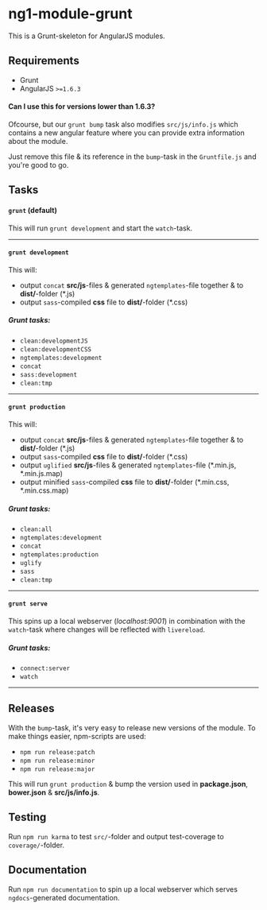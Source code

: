 # ng1-module-grunt

This is a Grunt-skeleton for AngularJS modules.

## Requirements
* Grunt
* AngularJS `>=1.6.3`

#### Can I use this for versions lower than 1.6.3?
Ofcourse, but our `grunt bump` task also modifies `src/js/info.js` which contains a new angular feature where you can provide extra information about the module.

Just remove this file & its reference in the `bump`-task in the `Gruntfile.js` and you're good to go.

## Tasks

#### `grunt` (default)
This will run `grunt development` and start the `watch`-task.

---

#### `grunt development`
This will:
* output `concat` **src/js**-files & generated `ngtemplates`-file together & to **dist/**-folder (*.js)
* output `sass`-compiled **css** file to **dist/**-folder (*.css)

##### Grunt tasks:
* `clean:developmentJS`
* `clean:developmentCSS`
* `ngtemplates:development`
* `concat`
* `sass:development`
* `clean:tmp`

---

#### `grunt production`
This will:
* output `concat` **src/js**-files & generated `ngtemplates`-file together & to **dist/**-folder (*.js)
* output `sass`-compiled **css** file to **dist/**-folder (*.css)
* output `uglified` **src/js**-files & generated `ngtemplates`-file  (*.min.js, *.min.js.map)
* output minified `sass`-compiled **css** file to **dist/**-folder  (*.min.css, *.min.css.map)

##### Grunt tasks:
* `clean:all`
* `ngtemplates:development`
* `concat`
* `ngtemplates:production`
* `uglify`
* `sass`
* `clean:tmp`

---
#### `grunt serve`
This spins up a local webserver (_localhost:9001_) in combination with the `watch`-task where changes will be reflected with `livereload`.

##### Grunt tasks:
* `connect:server`
* `watch`

---

## Releases

With the `bump`-task, it's very easy to release new versions of the module. To make things easier, npm-scripts are used:
* `npm run release:patch`
* `npm run release:minor`
* `npm run release:major`

This will run `grunt production` & bump the version used in  **package.json**, **bower.json** & **src/js/info.js**.

## Testing

Run `npm run karma` to test `src/`-folder and output test-coverage to `coverage/`-folder.


## Documentation
Run `npm run documentation` to spin up a local webserver which serves `ngdocs`-generated documentation.
